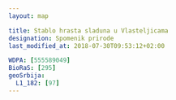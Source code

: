 ```yaml
---
layout: map

title: Stablo hrasta sladuna u Vlasteljicama
designation: Spomenik prirode
last_modified_at: 2018-07-30T09:53:12+02:00

WDPA: [555589049]
BioRaS: [295]
geoSrbija:
  L1_182: [97]
---
```

